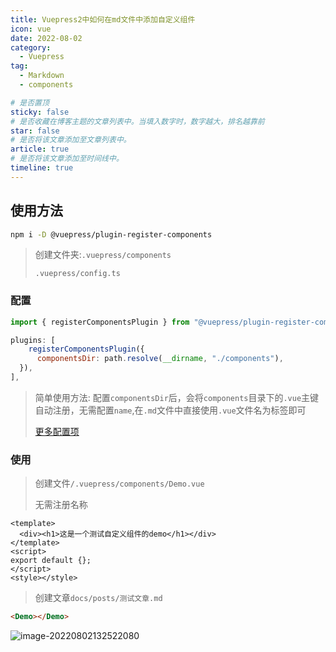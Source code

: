 ```yaml
---
title: Vuepress2中如何在md文件中添加自定义组件
icon: vue
date: 2022-08-02
category:
  - Vuepress
tag:
  - Markdown
  - components

# 是否置顶
sticky: false
# 是否收藏在博客主题的文章列表中。当填入数字时，数字越大，排名越靠前
star: false
# 是否将该文章添加至文章列表中。
article: true
# 是否将该文章添加至时间线中。
timeline: true
---
```

<CountView></CountView>
<!-- more -->

## 使用方法

```sh
npm i -D @vuepress/plugin-register-components
```

> 创建文件夹:`.vuepress/components`
>
> `.vuepress/config.ts`

### 配置

```js
import { registerComponentsPlugin } from "@vuepress/plugin-register-components";

plugins: [
    registerComponentsPlugin({
      componentsDir: path.resolve(__dirname, "./components"),
  }),
],
```

> 简单使用方法: 配置`componentsDir`后，会将`components`目录下的`.vue`主键自动注册，无需配置`name`,在`.md`文件中直接使用`.vue`文件名为标签即可
>
> [更多配置项](https://v2.vuepress.vuejs.org/zh/reference/plugin/register-components.html)

### 使用

> 创建文件`/.vuepress/components/Demo.vue`
>
> 无需注册名称

```vue
<template>
  <div><h1>这是一个测试自定义组件的demo</h1></div>
</template>
<script>
export default {};
</script>
<style></style>
```

> 创建文章`docs/posts/测试文章.md`

```html
<Demo></Demo>
```

![image-20220802132522080](https://public-1310720021.cos.ap-shanghai.myqcloud.com/headimg/typora-user-images/2022-08-02-13:25:22*image-20220802132522080*c.png)
